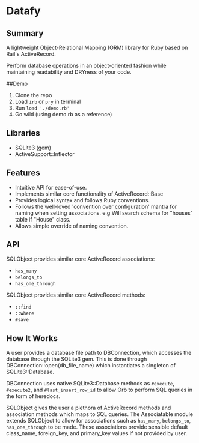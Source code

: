 # Datafy

## Summary

A lightweight Object-Relational Mapping (ORM) library for Ruby based on Rail's
ActiveRecord.

Perform database operations in an object-oriented fashion while maintaining
readability and DRYness of your code.

##Demo

1. Clone the repo
2. Load `irb` or `pry` in terminal
3. Run `load './demo.rb'`
4. Go wild (using demo.rb as a reference)

## Libraries

- SQLite3 (gem)
- ActiveSupport::Inflector

## Features

- Intuitive API for ease-of-use.
- Implements similar core functionality of ActiveRecord::Base
- Provides logical syntax and follows Ruby conventions.
- Follows the well-loved 'convention over configuration' mantra for naming
when setting associations. e.g Will search schema for "houses" table if "House"
class.
- Allows simple override of naming convention.

## API

SQLObject provides similar core ActiveRecord associations:

- `has_many`
- `belongs_to`
- `has_one_through`

SQLObject provides similar core ActiveRecord methods:

- `::find`
- `::where`
- `#save`

## How It Works

A user provides a database file path to DBConnection, which accesses the database
through the SQLite3 gem. This is done through DBConnection::open(db_file_name)
which instantiates a singleton of SQLite3::Database.

DBConnection uses native SQLite3::Database methods as `#execute`, `#execute2`,
and `#last_insert_row_id` to allow Orb to perform SQL queries in the
form of heredocs.

SQLObject gives the user a plethora of ActiveRecord methods and association
methods which maps to SQL queries. The Associatable module extends SQLObject to
allow for associations such as `has_many`, `belongs_to`, `has_one_through` to be
made. These associations provide sensible default class_name, foreign_key, and
primary_key values if not provided by user.
